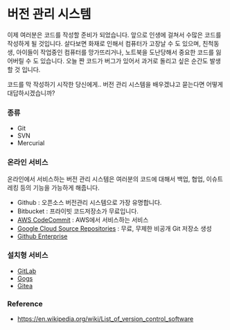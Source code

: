 # 버전 관리 시스템

이제 여러분은 코드를 작성할 준비가 되었습니다.
앞으로 인생에 걸쳐서 수많은 코드를 작성하게 될 것입니다.
살다보면 화재로 인해서 컴퓨터가 고장날 수 도 있으며,
친척동생, 아이들이 작업중인 컴퓨터를 망가뜨리거나,
노트북을 도난당해서 중요한 코드를 잃어버릴 수 도 있습니다.
오늘 짠 코드가 버그가 있어서 과거로 돌리고 싶은 순간도 발생할 것 입니다.

코드를 막 작성하기 시작한 당신에게..
버전 관리 시스템을 배우겠냐고 묻는다면 어떻게 대답하시겠습니까?

### 종류
- Git
- SVN
- Mercurial

### 온라인 서비스
온라인에서 서비스하는 버전 관리 시스템은
여러분의 코드에 대해서 백업, 협업, 이슈트레킹 등의 기능을 가능하게 해줍니다.

- Github : 오픈소스 버전관리 시스템으로 가장 유명합니다.
- Bitbucket : 프라이빗 코드저장소가 무료입니다.
- [AWS CodeCommit](https://aws.amazon.com/ko/codecommit/) : AWS에서 서비스하는 서비스
- [Google Cloud Source Repositories](https://cloud.google.com/source-repositories/) : 무료, 무제한 비공개 Git 저장소 생성
- [Github Enterprise](https://enterprise.github.com/home)

### 설치형 서비스
- [GitLab](https://about.gitlab.com/)
- [Gogs](https://gogs.io/)
- [Gitea](https://gitea.io/en-us/)


### Reference
- https://en.wikipedia.org/wiki/List_of_version_control_software
